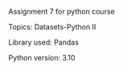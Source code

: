 Assignment 7 for python course

Topics: Datasets-Python II

Library used: Pandas

Python version: 3.10
